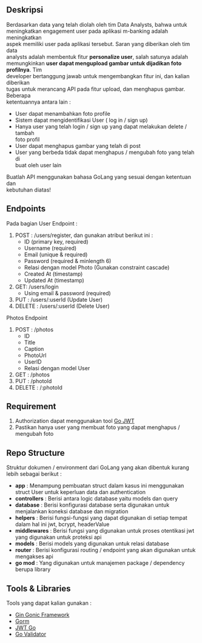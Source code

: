 
## Deskripsi
Berdasarkan data yang telah diolah oleh tim Data Analysts, bahwa untuk  
meningkatkan engagement user pada aplikasi m-banking adalah meningkatkan  
aspek memiliki user pada aplikasi tersebut. Saran yang diberikan oleh tim data  
analysts adalah membentuk fitur **personalize user**, salah satunya adalah  
memungkinkan **user dapat mengupload gambar untuk dijadikan foto profilnya**. Tim  
developer bertanggung jawab untuk mengembangkan fitur ini, dan kalian diberikan  
tugas untuk merancang API pada fitur upload, dan menghapus gambar. Beberapa  
ketentuannya antara lain :

- User dapat menambahkan foto profile
- Sistem dapat mengidentifikasi User ( log in / sign up)
- Hanya user yang telah login / sign up yang dapat melakukan delete / tambah  
  foto profil
- User dapat menghapus gambar yang telah di post
- User yang berbeda tidak dapat menghapus / mengubah foto yang telah di  
  buat oleh user lain

Buatlah API menggunakan bahasa GoLang yang sesuai dengan ketentuan dan  
kebutuhan diatas!

## Endpoints
Pada bagian User Endpoint :
1. POST : /users/register, dan gunakan atribut berikut ini :
    - ID (primary key, required)
    - Username (required)
    - Email (unique & required)
    - Password (required & minlength 6)
    - Relasi dengan model Photo (Gunakan constraint cascade)
    - Created At (timestamp)
    - Updated At (timestamp)
2. GET: /users/login
    - Using email & password (required)
3. PUT : /users/:userId (Update User)
4. DELETE : /users/:userId (Delete User)

Photos Endpoint
1. POST : /photos
    - ID
    - Title
    - Caption
    - PhotoUrl
    - UserID
    - Relasi dengan model User
2. GET : /photos
3. PUT : /photoId
4. DELETE : /:photoId

## Requirement
1. Authorization dapat menggunakan tool [Go JWT](https://github.com/dgrijalva/jwt-go)
2. Pastikan hanya user yang membuat foto yang dapat menghapus / mengubah foto

## Repo Structure
Struktur dokumen / environment dari GoLang yang akan dibentuk kurang lebih sebagai berikut :
- **app** : Menampung pembuatan struct dalam kasus ini menggunakan struct User untuk keperluan data dan authentication
- **controllers** : Berisi antara logic database yaitu models dan query
- **database** : Berisi konfigurasi database serta digunakan untuk menjalankan koneksi database dan migration
- **helpers** : Berisi fungsi-fungsi yang dapat digunakan di setiap tempat dalam hal ini jwt, bcrypt, headerValue
- **middlewares** : Berisi fungsi yang digunakan untuk proses otentikasi jwt yang digunakan untuk proteksi api
- **models** : Berisi models yang digunakan untuk relasi database
- **router** : Berisi konfigurasi routing / endpoint yang akan digunakan untuk mengakses api
- **go mod** : Yang digunakan untuk manajemen package / dependency berupa library

## Tools & Libraries
Tools yang dapat kalian gunakan :
- [Gin Gonic Framework](https://github.com/gin-gonic/gin)
- [Gorm](https://gorm.io/index.html)
- [JWT Go](https://github.com/dgrijalva/jwt-go)
- [Go Validator](http://github.com/asaskevich/govalidator)